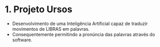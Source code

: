 # 1. Projeto Ursos

- Desenvolvimento de uma Inteligência Artificial capaz de traduzir movimentos de LIBRAS em palavras.
- Consequentemente permitindo a pronúncia das palavras através do software.
